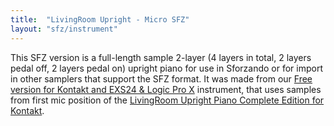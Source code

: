 ```yaml
---
title:  "LivingRoom Upright - Micro SFZ"
layout: "sfz/instrument"
---
```

This SFZ version is a full-length sample 2-layer (4 layers in total, 2 layers pedal off, 2 layers pedal on) upright piano for use in Sforzando or for import in other samplers that support the SFZ format. It was made from our [Free version for Kontakt and EXS24 & Logic Pro X](https://keypleezer.com/livingroom-upright-piano/free-edition/) instrument, that uses samples from first mic position of the [LivingRoom Upright Piano Complete Edition for Kontakt](https://keypleezer.com/livingroom-upright-piano/).
